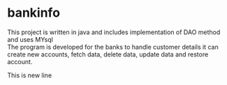# bankinfo
This project is written in java and includes implementation of DAO method and uses MYsql  
The program is developed for the banks to  handle customer details 
it can create new accounts, fetch data, delete data, update data and restore account. 

This is new line
